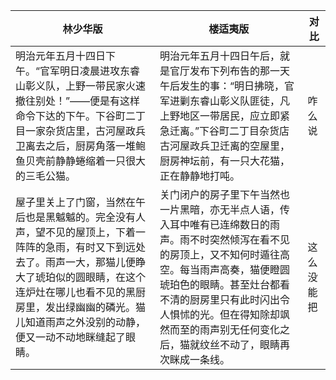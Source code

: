 
|林少华版|楼适夷版|对比|
|-|-|-|
|明治元年五月十四日下午。“官军明日凌晨进攻东睿山彰义队，上野一带民家火速撤往别处！”——便是有这样命令下达的下午。下谷町二丁目一家杂货店里，古河屋政兵卫离去之后，厨房角落一堆鲍鱼贝壳前静静蜷缩着一只很大的三毛公猫。|明治元年五月十四日午后，就是官厅发布下列布告的那一天午后发生的事：“明日拂晓，官军进剿东睿山彰义队匪徒，凡上野地区一带居民，应立即紧急迁离。”下谷町二丁目杂货店古河屋政兵卫迁离的空屋里，厨房神坛前，有一只大花猫，正在静静地打吨。|咋么说|
|屋子里关上了门窗，当然在午后也是黑魆魆的。完全没有人声，望不见的屋顶上，下着一阵阵的急雨，有时又下到远处去了。雨声一大，那猫儿便睁大了琥珀似的圆眼睛，在这个连炉灶在哪儿也看不见的黑厨房里，发出绿幽幽的磷光。猫儿知道雨声之外没别的动静，便又一动不动地眯缝起了眼睛。|关门闭户的房子里下午当然也一片黑暗，亦无半点人语，传入耳中唯有已连绵数日的雨声。雨不时突然倾泻在看不见的房顶上，又不知何时遁往高空。每当雨声高奏，猫便瞪圆琥珀色的眼睛。甚至灶台都看不清的厨房里只有此时闪出令人惧怵的光。但在得知除却飒然而至的雨声别无任何变化之后，猫就纹丝不动了，眼睛再次眯成一条线。|这么没能把|


